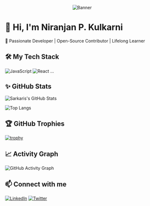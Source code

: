 <p align="center">
  <img src="your_banner_url_here" alt="Banner" />
</p>

# 👋 Hi, I'm Niranjan P. Kulkarni

🚀 Passionate Developer | Open-Source Contributor | Lifelong Learner

## 🛠️ My Tech Stack
![JavaScript](https://img.shields.io/badge/-JavaScript-05122A?style=flat&logo=javascript)
![React](https://img.shields.io/badge/-React-05122A?style=flat&logo=react)
...

## ✨ GitHub Stats
![Sarkaris's GitHub Stats](https://github-readme-stats.vercel.app/api?username=Sarkaris&show_icons=true&theme=radical)

![Top Langs](https://github-readme-stats.vercel.app/api/top-langs/?username=Sarkaris&layout=compact&theme=radical)

## 🏆 GitHub Trophies
[![trophy](https://github-profile-trophy.vercel.app/?username=Sarkaris&theme=monokai)](https://github.com/Sarkaris)

## 📈 Activity Graph
![GitHub Activity Graph](https://activity-graph.herokuapp.com/graph?username=Sarkaris&theme=react-dark)

## 📫 Connect with me
[![LinkedIn](https://img.shields.io/badge/-LinkedIn-blue?style=flat-square&logo=Linkedin&logoColor=white&link=https://linkedin.com/in/yourprofile)](https://linkedin.com/in/yourprofile)
[![Twitter](https://img.shields.io/badge/-Twitter-1DA1F2?style=flat-square&logo=Twitter&logoColor=white&link=https://twitter.com/yourprofile)](https://twitter.com/yourprofile)

